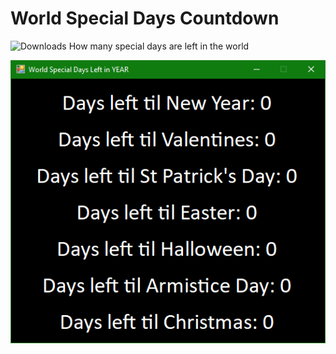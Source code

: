 # World Special Days Countdown
<img src="https://img.shields.io/github/downloads/JoshuaMaitland/WorldSpecialDaysCountdown/total?label=Downloads" alt="Downloads"/>
How many special days are left in the world

![World Special Days Countdown window](Images/WorldSpecialDaysCountdown_Window.png)
